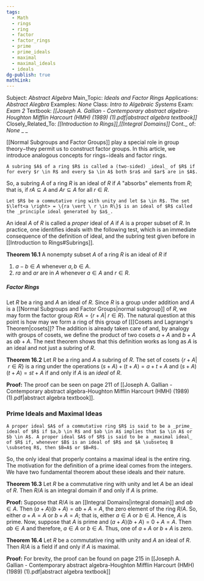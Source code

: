 ```yaml
---
tags:
  - Math
  - rings
  - ring
  - factor
  - factor_rings
  - prime
  - prime_ideals
  - maximal
  - maximal_ideals
  - ideals
dg-publish: true
mathLink:
---
```

Subject: _Abstract Algebra_
Main\_Topic: _Ideals and Factor Rings_
Applications: _Abstract Alegbra_
Examples: _None_
Class: _Intro to Algebraic Systems_
Exam: _Exam 2_
Textbook: _[[Joseph A. Gallian - Contemporary abstract algebra-Houghton Mifflin Harcourt (HMH) (1989) (1).pdf|abstract algebra textbook]]_
Closely\_Related\_To: _[[Introduction to Rings]],[[Integral Domains]]_
Cont.\_ of: _None_ 
_
_

[[Normal Subgroups and Factor Groups]] play a special role in group theory$-$they permit us to construct factor groups. In this article, we introduce analogous concepts for rings$-$ideals and factor rings. 

```ad-Definition
A subring $A$ of a ring $R$ is called a (two-sided) _ideal_ of $R$ if for every $r \in R$ and every $a \in A$ both $ra$ and $ar$ are in $A$. 
```

So, a subring $A$ of a ring $R$ is an ideal of $R$ if $A$ "absorbs" elements from $R$; that is, if $rA \subseteq A$ and $Ar \subseteq A$ for all $r \in R$. 

```ad-Remember
Let $R$ be a commutative ring with unity and let $a \in R$. The set $\left<a \right> = \{ra \vert \ r \in R\}$ is an ideal of $R$ called the _principle ideal generated by $a$_. 
```


An ideal $A$ of $R$ is called a _proper_ ideal of $A$ if $A$ is a proper subset of $R$. In practice, one identifies ideals with the following test, which is an immediate consequence of the definition of ideal, and the subring test given before in [[Introduction to Rings#Subrings]]. 

**Theorem 16.1**  A nonempty subset $A$ of a ring $R$ is an ideal of $R$ if 
1. $a-b \in A$ whenever $a,b \in A$.
2. $ra$ and $ar$ are in $A$ whenever $a \in A$ and $r \in R$. 

##### Factor Rings 
Let $R$ be a ring and $A$ an ideal of $R$. Since $R$ is a group under addition and $A$ is a [[Normal Subgroups and Factor Groups|normal subgroup]] of $R$, we may form the factor group $R/A=\{r+A \vert \ r \in R\}$. The natural question at this point is how may we form a ring of this group of [[[Cosets and Lagrange's Theorem|cosets]]? The addition is already taken care of and, by analogy with groups of cosets, we define the product of two cosets $a+A$ and $b+A$ as $ab+A$. The next theorem shows that this definition works as long as $A$ is an ideal and not just a subring of $R.$

**Theorem 16.2**  Let $R$ be a ring and $A$ a subring of $R$. The set of cosets $\{r+A \vert \ r \in R \}$ is a ring under the operations $(s+A)+(t+A) = a+t+A$ and $(s+A)(t+A) = st+A$ if and only if $A$ is an _ideal_ of $R$.  

**Proof:**  The proof can be seen on page 211 of [[Joseph A. Gallian - Contemporary abstract algebra-Houghton Mifflin Harcourt (HMH) (1989) (1).pdf|abstract algebra textbook]]. 

### Prime Ideals and Maximal Ideas
```ad-Definition
A proper ideal $A$ of a commutative ring $R$ is said to be a _prime_ ideal of $R$ if $a,b \in R$ and $ab \in A$ implies that $a \in A$ or $b \in A$. A proper ideal $A$ of $R$ is said to be a _maximal ideal_ of $R$ if, whenever $B$ is an ideal of $R$ and $A \subseteq B \subseteq R$, then $B=A$ or $B=R$. 
```

So, the only ideal that properly contains a maximal ideal is the entire ring. The motivation for the definition of a prime ideal comes from the integers. We have two fundamental theorem about these ideals and their nature. 

**Theorem 16.3**  Let $R$ be a commutative ring with unity and let $A$ be an ideal of $R$. Then $R/A$ is an integral domain if and only if $A$ is prime. 

**Proof:**  Suppose that $R/A$ is an [[Integral Domains|integral domain]] and $ab \in A$. Then $(a+A)(b+A)=ab+A = A$, the zero element of the ring $R/A$. So, either $a+A=A$ or $b+A=A$; that is, either $a \in A$ or $b \in A$. Hence, $A$ is prime. Now, suppose that $A$ is prime and $(a+A)(b+A)=0+A=A$. Then $ab \in A$ and therefore, $a \in A$ or $b \in A$. Thus, one of $a+A$ or $b+A$ is zero. 

**Theorem 16.4**  Let $R$ be a commutative ring with unity and $A$ an ideal of $R$. Then $R/A$ is a field if and only if $A$ is maximal. 

**Proof:**  For brevity, the proof can be found on page 215 in [[Joseph A. Gallian - Contemporary abstract algebra-Houghton Mifflin Harcourt (HMH) (1989) (1).pdf|abstract algebra textbook]]
